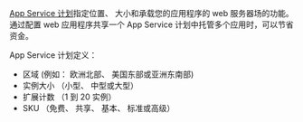 [App Service 计划](../articles/app-service/azure-web-sites-web-hosting-plans-in-depth-overview.md)指定位置、 大小和承载您的应用程序的 web 服务器场的功能。 通过配置 web 应用程序共享一个 App Service 计划中托管多个应用时，可以节省资金。

App Service 计划定义：

* 区域 (例如： 欧洲北部、 美国东部或亚洲东南部)
* 实例大小 （小型、 中型或大型）
* 扩展计数 （1 到 20 实例）
* SKU （免费、 共享、 基本、 标准或高级）